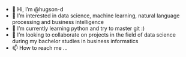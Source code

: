 - 👋 Hi, I’m @hugson-d
- 👀 I’m interested in data science, machine learning, natural language processing and business intelligence 
- 🌱 I’m currently learning python and try to master git :) 
- 💞️ I’m looking to collaborate on projects in the field of data science during my bachelor studies in business informatics 
- 📫 How to reach me ...

<!---
hugson-d/hugson-d is a ✨ special ✨ repository because its `README.md` (this file) appears on your GitHub profile.
You can click the Preview link to take a look at your changes.
--->
